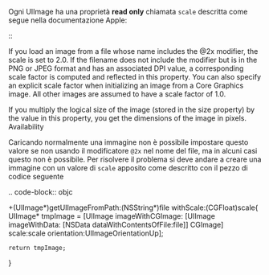 <!--
.. title: Forza scale property to UIImage
.. slug: forza-scale-property-to-uiimage
.. date: 2011-07-17 00:00:00
.. tags: 
.. category: 
.. link: 
.. description: 
.. type: text
-->

Ogni UIImage ha una proprietà **read only** chiamata ``scale`` descritta come segue nella documentazione Apple:

::

 If you load an image from a file whose name includes the @2x modifier,
 the scale is set to 2.0. If the filename does not include the modifier
 but is in the PNG or JPEG format and has an associated DPI value, a
 corresponding scale factor is computed and reflected in this property.
 You can also specify an explicit scale factor when initializing an image
 from a Core Graphics image. All other images are assumed to have a scale
 factor of 1.0.

 If you multiply the logical size of the image (stored in the size property)
 by the value in this property, you get the dimensions of the image in pixels.
 Availability

Caricando normalmente una immagine non è possibile impostare questo valore se non usando il modificatore ``@2x`` nel nome del file, ma in alcuni casi questo non è possibile. Per risolvere il problema si deve andare a creare una immagine con un valore di ``scale`` apposito come descritto con il pezzo di codice seguente

.. code-block:: objc

 +(UIImage*)getUIImageFromPath:(NSString*)file withScale:(CGFloat)scale{
	UIImage* tmpImage =
		[UIImage imageWithCGImage:
			[UIImage imageWithData:
				[NSData dataWithContentsOfFile:file]] CGImage] scale:scale orientation:UIImageOrientationUp];

    return tmpImage;
 }